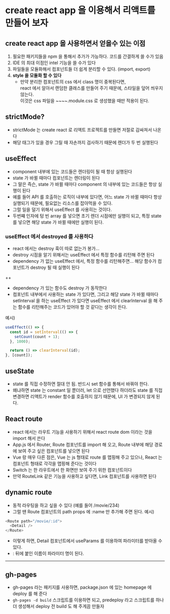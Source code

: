 # create react app 을 이용해서 리액트를 만들어 보자

## create react app 을 사용하면서 얻을수 있는 이점

1. 필요한 패키지들을 npm 을 통해서 추가가 가능하다. 코드를 간결하게 쓸 수가 있음
2. IDE 의 최대 이점인 intel 기능을 쓸 수가 있다
3. 파일들을 모듈화해서 컴포넌트들 더 쉽게 분리할 수 있다. (import, export)
4. **style 을 모듈화 할 수 있다**
   - 만약 분리한 컴포넌트의 css 에서 class 명이 중복된다면,  
     react 에서 알아서 랜덤한 클래스를 만들어 주기 때문에, 스타일을 덮어 씌우지 않는다.  
     이것은 css 파일을 ~~~~.module.css 로 생성했을 때만 적용이 된다.

## strictMode?

- strictMode 는 create react 로 리액트 프로젝트를 만들면 저절로 감싸져서 나온다
- 해당 태그가 있을 경우 그릴 때 자손까지 검사하기 때문에 렌더가 두 번 실행된다

## useEffect

- component 내부에 있는 코드들은 렌더링이 될 때 항상 실행된다
- state 가 바뀔 때마다 컴포넌트는 렌더링이 된다
- 그 말은 즉슨, state 가 바뀔 때마다 component 의 내부에 있는 코드들은 항상 실행이 된다
- 예를 들어 API 를 호출하는 로직이 내부에 있다면, 어느 state 가 바뀔 때마다 항상 실행되기 때문에, 필요없는 리소스를 잡아먹을 수 있다.
- 그럴 일을 덜기 위해서 useEffect 를 사용히는 것이다.
- 두번쨰 인자에 텅 빈 array 를 넣으면 초기 렌더 시점에만 실행이 되고, 특정 state 를 넣으면 해당 state 가 바뀔 때에만 실행이 된다.

### useEffect 에서 destroyed 를 사용하다

- react 에서는 destroy 훅이 따로 없는가 봉가...
- destroy 시점을 알기 위해서는 useEffect 에서 특정 함수를 리턴해 주면 된다
- dependency 가 없는 useEffect 에서, 특정 함수를 리턴해주면... 해당 함수가 컴포넌트가 destroy 될 때 실행이 된다

++

- dependency 가 있는 함수도 destroy 가 동작한다
- 컴포넌트 내부에서 사용하는 state 가 있다면, 그리고 해당 state 가 바뀔 때마다 setInterval 을 하는 useEffect 가 있다면 useEffect 에서 clearInterval 을 해 주는 함수를 리턴해주는 코드가 있어야 할 것 같다는 생각이 든다.

예시)

```javascript
useEffect(() => {
  const id = setInterval(() => {
    setCount(count + 1);
  }, 1000);

  return () => clearInterval(id);
}, [count]);
```

## useState

- state 를 직접 수정하면 절대 안 됨. 반드시 set 함수를 통해서 바꿔야 한다.
- 왜냐하면 state 는 constant 일 뿐더러, let 으로 선언했다 하더라도 state 를 직접 변경하면 리액트가 render 함수를 호출하지 않기 때문에, UI 가 변경되지 않게 된다.

## React route

- react 에서는 라우트 기능을 사용하기 위해서 react route dom 이라는 것을 import 해서 쓴다
- App.js 에서 Router, Route 컴포넌트를 import 해 오고, Route 내부에 해당 경로에 보여 주고 싶은 컴포넌트를 넣으면 된다
- Vue 랑 매우 다른 점은, Vue 는 js 형태로 route 를 맵핑해 주고 있으나, React 는 컴포넌트 형태로 각각을 맵핑해 준다는 것이다
- Switch 는 한 라우트에서 한 화면만 보여 주기 위한 컴포넌트이다
- 만약 RouteLink 같은 기능을 사용하고 싶다면, Link 컴포넌트를 사용하면 된다

## dynamic route

- 동적 라우팅을 하고 싶을 수 있다 (예를 들어 /movie/234)
- 그럴 땐 Route 컴포넌트의 path props 에 :name 만 추가해 주면 된다.
  예시)

```javascript
<Route path="/movie/:id">
  <Detail />
</Route>
```

- 이렇게 하면, Detail 컴포넌트에서 useParams 를 이용하여 파라미터를 받아올 수 있다.
- : 뒤에 붙인 이름이 파라미터 명이 된다.

---

## gh-pages

- gh-pages 라는 패키지를 사용하면, package.json 에 있는 homepage 에 deploy 를 해 준다
- `gh-pages -d build` 스크립트를 이용하면 되고, predeploy 라고 스크립트를 하나 더 생성해서 deploy 전 build 도 해 주게끔 만들자
